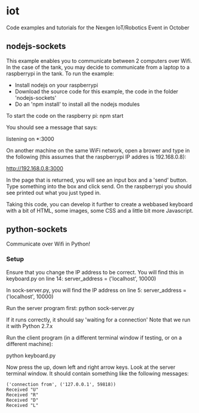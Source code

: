 # iot
Code examples and tutorials for the Nexgen IoT/Robotics Event in October

## nodejs-sockets
This example enables you to communicate between 2 computers over Wifi. In the case of the tank,
you may decide to communicate from a laptop to a raspberrypi in the tank. To run the example:

- Install nodejs on your raspberrypi
- Download the source code for this example, the code in the folder 'nodejs-sockets'
- Do an 'npm install' to install all the nodejs modules

To start the code on the raspberry pi:
npm start

You should see a message that says:

listening on *:3000

On another machine on the same WiFi network, open a brower and type in the following (this assumes
that the raspberrypi IP addres is 192.168.0.8):

http://192.168.0.8:3000

In the page that is returned, you will see an input box and a 'send' button. Type something into the box
and click send. On the raspberrypi you should see printed out what you just typed in. 

Taking this code, you can develop it further to create a webbased keyboard with a bit of HTML, some images,
some CSS and a little bit more Javascript.

## python-sockets
Communicate over Wifi in Python!

### Setup
Ensure that you change the IP address to be correct. You will find this in keyboard.py on line 14:
    server_address = ('localhost', 10000)

In sock-server.py, you will find the IP address on line 5:
    server_address = ('localhost', 10000)

Run the server program first:
    python sock-server.py

If it runs correctly, it should say 'waiting for a connection'
Note that we run it with Python 2.7.x

Run the client program (in a different terminal window if testing, or on a different machine):

python keyboard.py

Now press the up, down left and right arrow keys.
Look at the server terminal window. It should contain something like the following messages:

    ('connection from', ('127.0.0.1', 59818))
    Received "U"
    Received "R"
    Received "D"
    Received "L"
